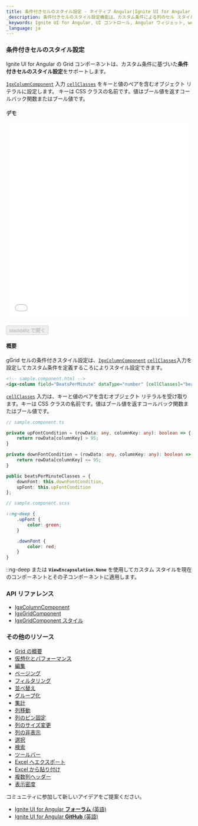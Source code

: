 ```yaml
---
title: 条件付きセルのスタイル設定 - ネイティブ Angular|Ignite UI for Angular
_description: 条件付きセルのスタイル設定機能は、カスタム条件による列のセル スタイルの設定をサポートします。
_keywords: Ignite UI for Angular, UI コントロール, Angular ウィジェット, web ウィジェット, UI ウィジェット, Angular, ネイティブ Angular コンポーネント スイート, ネイティブ Angular コントロール, ネイティブ Angular コンポーネント ライブラリ, Angular Data Grid コンポーネント, Angular Data Grid コントロール, ネイティブ Angular コンポーネント, Angular Grid コンポーネント, Angular Grid コントロール, セルのスタイル設定, 条件付き書式, 条件付きセルのスタイル設定, Angular グリッド条件付き列のスタイル設定, Angular 条件付きセルのスタイル設定
_language: ja
---
```


### 条件付きセルのスタイル設定
Ignite UI for Angular の Grid コンポーネントは、カスタム条件に基づいた**条件付きセルのスタイル設定**をサポートします。 

[`IgxColumnComponent`]({environment:angularApiUrl}/classes/igxcolumncomponent.html) 入力 [`cellClasses`]({environment:angularApiUrl}/classes/igxcolumncomponent.html#cellclasses) をキーと値のペアを含むオブジェクト リテラルに設定します。 キーは CSS クラスの名前です。値はブール値を返すコールバック関数またはブール値です。

#### デモ

<div class="sample-container loading" style="height:530px">
    <iframe id="cell-styling-sample-iframe" src='{environment:demosBaseUrl}/grid/grid-cell-styling' width="100%" height="100%" seamless frameBorder="0" onload="onSampleIframeContentLoaded(this);"></iframe>
</div>
<br/>
<div>
<button data-localize="stackblitz" disabled class="stackblitz-btn" data-iframe-id="cell-styling-sample-iframe" data-demos-base-url="{environment:demosBaseUrl}">stackblitz で開く</button>
</div>
<div class="divider--half"></div>

#### 概要
gGrid セルの条件付きスタイル設定は、[`IgxColumnComponent`]({environment:angularApiUrl}/classes/igxcolumncomponent.html) [`cellClasses`]({environment:angularApiUrl}/classes/igxcolumncomponent.html#cellclasses)入力を設定してカスタム条件を定義するころによりスタイル設定できます。

```html
<!-- sample.component.html -->
<igx-column field="BeatsPerMinute" dataType="number" [cellClasses]="beatsPerMinuteClasses"></igx-column>
```

[`cellClasses`]({environment:angularApiUrl}/classes/igxcolumncomponent.html#cellclasses) 入力は、キーと値のペアを含むオブジェクト リテラルを受け取ります。キーは CSS クラスの名前です。値はブール値を返すコールバック関数またはブール値です。

```typescript
// sample.component.ts

private upFontCondition = (rowData: any, columnKey: any): boolean => {
    return rowData[columnKey] > 95;
}

private downFontCondition = (rowData: any, columnKey: any): boolean => {
    return rowData[columnKey] <= 95;
}

public beatsPerMinuteClasses = {
    downFont: this.downFontCondition,
    upFont: this.upFontCondition
};
```

```scss
// sample.component.scss

::ng-deep {
    .upFont {
        color: green;
    }

    .downFont {
        color: red;
    }
}
```

::ng-deep または **`ViewEncapsulation.None`** を使用してカスタム スタイルを現在のコンポーネントとその子コンポーネントに適用します。

### API リファレンス
<div class="divider--half"></div>

* [IgxColumnComponent]({environment:angularApiUrl}/classes/igxcolumncomponent.html)
* [IgxGridComponent]({environment:angularApiUrl}/classes/igxgridcomponent.html)
* [IgxGridComponent スタイル]({environment:sassApiUrl}/index.html#mixin-igx-grid)

### その他のリソース
<div class="divider--half"></div>

* [Grid の概要](grid.md)
* [仮想化とパフォーマンス](grid_virtualization.md)
* [編集](grid_editing.md)
* [ページング](grid_paging.md)
* [フィルタリング](grid_filtering.md)
* [並べ替え](grid_sorting.md)
* [グループ化](grid_groupby.md)
* [集計](grid_summaries.md)
* [列移動](grid_column_moving.md)
* [列のピン固定](grid_column_pinning.md)
* [列のサイズ変更](grid_column_resizing.md)
* [列の非表示](grid_column_hiding.md)
* [選択](grid_selection.md)
* [検索](grid_search.md)
* [ツールバー](grid_toolbar.md)
* [Excel へエクスポート](exporter_excel.md)
* [Excel から貼り付け](grid_paste_excel.md)
* [複数列ヘッダー](grid_multi_column_headers.md)
* [表示密度](grid_displayDensity.md)

<div class="divider--half"></div>
コミュニティに参加して新しいアイデアをご提案ください。

* [Ignite UI for Angular **フォーラム** (英語)](https://www.infragistics.com/community/forums/f/ignite-ui-for-angular)
* [Ignite UI for Angular **GitHub** (英語)](https://github.com/IgniteUI/igniteui-angular)
